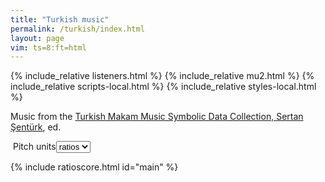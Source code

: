 ```yaml
---
title: "Turkish music"
permalink: /turkish/index.html
layout: page
vim: ts=8:ft=html
---
```


{% include_relative listeners.html %}
{% include_relative mu2.html %}
{% include_relative scripts-local.html %}
{% include_relative styles-local.html %}

Music from the <a target="_blank" href="https://github.com/MTG/SymbTr">Turkish Makam Music Symbolic Data Collection, <a target="_blank" href="https://sertansenturk.com">Sertan Şentürk</a>, ed.

<div style="display:inline-block;" id="songlist"></div>
<nobr><label for="rdf">Pitch&nbsp;units</label><select onchange="playSong(event);" id="rdf">
	<option value="ratio">ratios</option>
	<option value="cents">cents</option>
</select></nobr>
<div style="display:inline-block;" id="pdf"></div>

{% include ratioscore.html id="main" %}
<script type="application/x-ratioscore" id="main">
</script>



